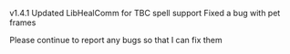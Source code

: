 v1.4.1
Updated LibHealComm for TBC spell support
Fixed a bug with pet frames

Please continue to report any bugs so that I can fix them